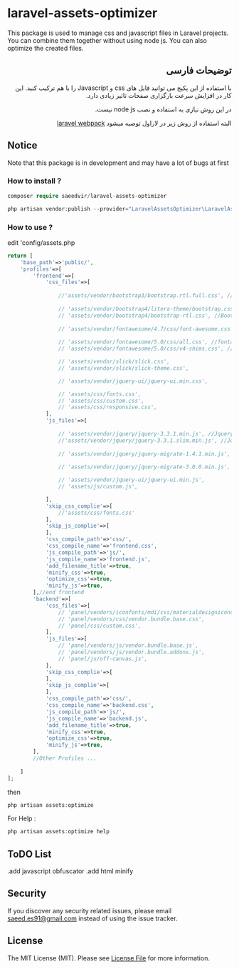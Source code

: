 # laravel-assets-optimizer
This package is used to manage css and javascript files in Laravel projects. You can combine them together without using node js. You can also optimize the created files.

<div lang="fa" dir="rtl">

## توضیحات فارسی

با استفاده از این پکیج می توانید فایل های css و Javascript را با هم ترکیب کنید.
این کار در افزایش سرعت بارگزاری صفحات تاثیر زیادی دارد.

در این روش نیازی به استفاده و نصب node js نیست.

البته استفاده از روش زیر در لاراول توصیه میشود
[laravel webpack](https://laravel.com/docs/5.7/mix)

</div>

## Notice
Note that this package is in development and may have a lot of bugs at first

### How to install ?

```php
composer require saeedvir/laravel-assets-optimizer
```

```php
php artisan vendor:publish --provider="LaravelAssetsOptimizer\LaravelAssetsOptimizerServiceProvider"
```

### How to use ?

edit 'config/assets.php
```php
return [
    'base_path'=>'public/',
    'profiles'=>[
        'frontend'=>[
            'css_files'=>[
                
                //'assets/vendor/bootstrap3/bootstrap.rtl.full.css', //Bootstrap 3
                
                // 'assets/vendor/bootstrap4/litera-theme/bootstrap.css', //Bootstrap 4
                // 'assets/vendor/bootstrap4/bootstrap-rtl.css', //Bootstrap 4
                
                // 'assets/vendor/fontawesome/4.7/css/font-awesome.css', //fontawesome 4.7
                
                // 'assets/vendor/fontawesome/5.0/css/all.css', //fontawesome 5.0
                // 'assets/vendor/fontawesome/5.0/css/v4-shims.css', //fontawesome 5.0

                // 'assets/vendor/slick/slick.css',
                // 'assets/vendor/slick/slick-theme.css',

                // 'assets/vendor/jquery-ui/jquery-ui.min.css',

                // 'assets/css/fonts.css',
                // 'assets/css/custom.css',
                // 'assets/css/responsive.css',
            ],
            'js_files'=>[
                
                // 'assets/vendor/jquery/jquery-3.3.1.min.js', //Jquery 3
                //'assets/vendor/jquery/jquery-3.3.1.slim.min.js', //Jquery 3 Slim (No Ajax And Effects)
                
                // 'assets/vendor/jquery/jquery-migrate-1.4.1.min.js', //Jquery 1+ migrate
                
                // 'assets/vendor/jquery/jquery-migrate-3.0.0.min.js', //Jquery 3+ migrate

                // 'assets/vendor/jquery-ui/jquery-ui.min.js',
                // 'assets/js/custom.js',

            ],
            'skip_css_complie'=>[
                //'assets/css/fonts.css'
            ],
            'skip_js_complie'=>[
            ],
            'css_compile_path'=>'css/',
            'css_compile_name'=>'frontend.css',
            'js_compile_path'=>'js/',
            'js_compile_name'=>'frontend.js',
            'add_filename_title'=>true,
            'minify_css'=>true,
            'optimize_css'=>true,
            'minify_js'=>true,
        ],//end frontend
        'backend'=>[
            'css_files'=>[
                // 'panel/vendors/iconfonts/mdi/css/materialdesignicons.min.css',
                // 'panel/vendors/css/vendor.bundle.base.css',
                // 'panel/css/custom.css',
            ],
            'js_files'=>[
                // 'panel/vendors/js/vendor.bundle.base.js',
                // 'panel/vendors/js/vendor.bundle.addons.js',
                // 'panel/js/off-canvas.js',
            ],
            'skip_css_complie'=>[
            ],
            'skip_js_complie'=>[
            ],
            'css_compile_path'=>'css/',
            'css_compile_name'=>'backend.css',
            'js_compile_path'=>'js/',
            'js_compile_name'=>'backend.js',
            'add_filename_title'=>true,
            'minify_css'=>true,
            'optimize_css'=>true,
            'minify_js'=>true,
        ],
        //Other Profiles ...
        
    ]
];
```

then

```php
php artisan assets:optimize
```

For Help :
```php
php artisan assets:optimize help
```

## ToDO List
.add javascript obfuscator
.add html minify
## Security

If you discover any security related issues, please email [saeed.es91@gmail.com](mailto:saeed.es91@gmail.com) instead of using the issue tracker.

## License

The MIT License (MIT). Please see [License File](LICENSE.md) for more information.
